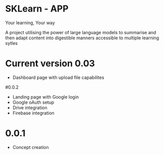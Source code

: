 # SKLearn - APP
Your learning, Your way

A project utilising the power of large language models to summarise and then adapt content into digestible manners accessible to multiple learning sytles

# Current version 0.03

- Dashboard page with upload file capabilites

#0.0.2

- Landing page with Google login
- Google oAuth setup
- Drive integration
- Firebase integration

# 0.0.1

- Concept creation
